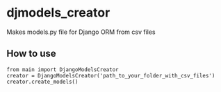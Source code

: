 # djmodels_creator
Makes models.py file for Django ORM from csv files

## How to use
```
from main import DjangoModelsCreator
creator = DjangoModelsCreator('path_to_your_folder_with_csv_files')
creator.create_models()
```